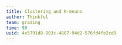 ```yaml
---
title: Clustering and K-means
author: Thinkful
team: grading
time: 90
uuid: 4e5791d8-903c-4807-94d2-576fd4fe2cd9
---
```


<jupyter notebook-name="clustering_and_k_means" course-code="DSBC" />

